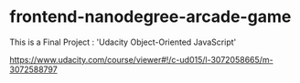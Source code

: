 frontend-nanodegree-arcade-game
===============================

This is a Final Project : 
'Udacity Object-Oriented JavaScript' 

https://www.udacity.com/course/viewer#!/c-ud015/l-3072058665/m-3072588797

